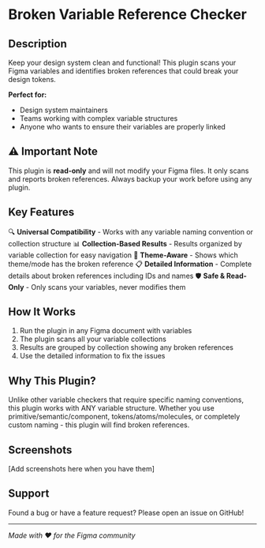 # Broken Variable Reference Checker

## Description

Keep your design system clean and functional! This plugin scans your Figma variables and identifies broken references that could break your design tokens.

**Perfect for:**
- Design system maintainers
- Teams working with complex variable structures
- Anyone who wants to ensure their variables are properly linked

## ⚠️ Important Note

This plugin is **read-only** and will not modify your Figma files. It only scans and reports broken references. Always backup your work before using any plugin.

## Key Features

🔍 **Universal Compatibility** - Works with any variable naming convention or collection structure
📊 **Collection-Based Results** - Results organized by variable collection for easy navigation
🎨 **Theme-Aware** - Shows which theme/mode has the broken reference
📋 **Detailed Information** - Complete details about broken references including IDs and names
🛡️ **Safe & Read-Only** - Only scans your variables, never modifies them

## How It Works

1. Run the plugin in any Figma document with variables
2. The plugin scans all your variable collections
3. Results are grouped by collection showing any broken references
4. Use the detailed information to fix the issues

## Why This Plugin?

Unlike other variable checkers that require specific naming conventions, this plugin works with ANY variable structure. Whether you use primitive/semantic/component, tokens/atoms/molecules, or completely custom naming - this plugin will find broken references.

## Screenshots

[Add screenshots here when you have them]

## Support

Found a bug or have a feature request? Please open an issue on GitHub!

---

*Made with ❤️ for the Figma community* 